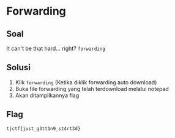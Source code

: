 # Forwarding

## Soal

It can't be that hard... right?
`forwarding`

## Solusi

1. Klik `forwarding` (Ketika diklik forwarding auto download)
2. Buka file forwarding yang telah terdownload melalui notepad
3. Akan ditampilkannya flag

## Flag

```
tjctf{just_g3tt1n9_st4rt3d}
```